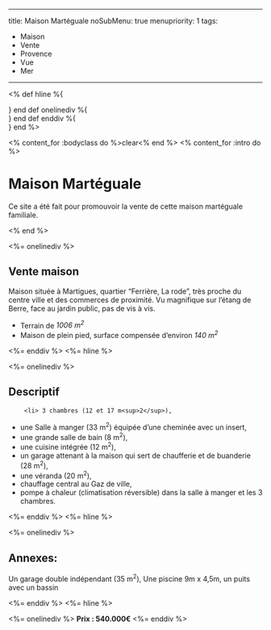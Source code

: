 -----
title: Maison Martéguale
noSubMenu: true
menupriority: 1
tags:
  - Maison
  - Vente
  - Provence
  - Vue
  - Mer
-----
<% 
def hline 
    %{<div class="templatemo_h_line"></div>} 
end
def onelinediv 
    %{<div class="templatemo_one_col">}
end
def enddiv
    %{</div>}
end
%>

<% content_for :bodyclass do %>clear<% end %>
<% content_for :intro do %>
    <h1>Maison Martéguale</h1>
    <p>Ce site a été fait pour promouvoir la vente de cette maison
    martéguale familiale.</p>
<% end %>

<%= onelinediv %>
<h2>Vente maison</h2>

<p>Maison située à Martigues, quartier “Ferrière, La rode”, très proche du centre ville et des commerces de proximité.
Vu magnifique sur l’étang de Berre, face au jardin public, pas de vis à vis.</p>

<ul>
 <li>Terrain de <i>1006 m<sup>2</sup></i></li>
 <li>Maison de plein pied, surface compensée d’environ <i>140 m<sup>2</sup></i></li>
 </ul>

<%= enddiv %>
<%= hline %>

<%= onelinediv %>

<h2 id="details"> Descriptif </h2>

<ul>

     <li> 3 chambres (12 et 17 m<sup>2</sup>), 
</li><li> une Salle à manger (33 m<sup>2</sup>) équipée d’une cheminée avec un insert, 
</li><li> une grande salle de bain (8 m<sup>2</sup>), 
</li><li> une cuisine intégrée (12 m<sup>2</sup>), 
</li><li> un garage attenant à la maison qui sert de chaufferie et de buanderie (28 m<sup>2</sup>), 
</li><li> une véranda (20 m<sup>2</sup>),
</li><li> chauffage central au Gaz de ville, 
</li><li> pompe à chaleur (climatisation réversible) dans la salle à manger et les 3 chambres.
</li>

</ul>

<%= enddiv %>
<%= hline %>

<%= onelinediv %>
## Annexes:

Un garage double indépendant (35 m<sup>2</sup>), Une piscine 9m x 4,5m, un puits avec un bassin

<%= enddiv %>
<%= hline %>

<%= onelinediv %>
**Prix : 540.000€**
<%= enddiv %>
